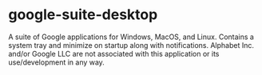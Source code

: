 # google-suite-desktop
A suite of Google applications for Windows, MacOS, and Linux. Contains a system tray and minimize on startup along with notifications.
Alphabet Inc. and/or Google LLC are not associated with this application or its use/development in any way.

